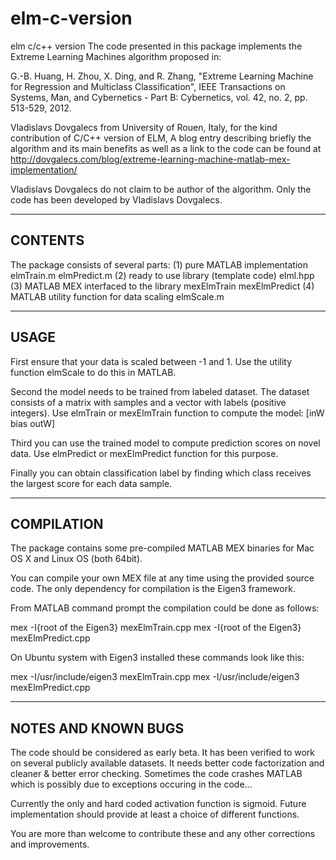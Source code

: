 # elm-c-version
elm c/c++ version
The code presented in this package implements the Extreme Learning Machines algorithm proposed in:

G.-B. Huang, H. Zhou, X. Ding, and R. Zhang, "Extreme Learning Machine for Regression and Multiclass Classification", IEEE Transactions on Systems, Man, and Cybernetics - Part B: Cybernetics,  vol. 42, no. 2, pp. 513-529, 2012.

Vladislavs Dovgalecs from University of Rouen, Italy, for the kind contribution of C/C++ version of ELM, A blog entry describing briefly the algorithm and its main benefits as well as a link to the code can be found at http://dovgalecs.com/blog/extreme-learning-machine-matlab-mex-implementation/

Vladislavs Dovgalecs do not claim to be author of the algorithm. Only the code has been developed by Vladislavs Dovgalecs.

--------------------------------------------
CONTENTS
--------------------------------------------

The package consists of several parts:
(1) pure MATLAB implementation
	elmTrain.m
	elmPredict.m
(2) ready to use library (template code)
	elml.hpp
(3) MATLAB MEX interfaced to the library
	mexElmTrain
	mexElmPredict
(4) MATLAB utility function for data scaling
	elmScale.m

--------------------------------------------
USAGE
--------------------------------------------

First ensure that your data is scaled between -1 and 1. Use the utility function elmScale to do this in MATLAB.

Second the model needs to be trained from labeled dataset. The dataset consists of a matrix with samples and a vector with labels (positive integers). Use elmTrain or mexElmTrain function to compute the model:
[inW bias outW]

Third you can use the trained model to compute prediction scores on novel data. Use elmPredict or mexElmPredict function for this purpose.

Finally you can obtain classification label by finding which class receives the largest score for each data sample.


--------------------------------------------
COMPILATION
--------------------------------------------

The package contains some pre-compiled MATLAB MEX binaries for Mac OS X and Linux OS (both 64bit).

You can compile your own MEX file at any time using the provided source code. The only dependency for compilation is the Eigen3 framework.

From MATLAB command prompt the compilation could be done as follows:

mex -I{root of the Eigen3} mexElmTrain.cpp
mex -I{root of the Eigen3} mexElmPredict.cpp

On Ubuntu system with Eigen3 installed these commands look like this:

mex -I/usr/include/eigen3 mexElmTrain.cpp
mex -I/usr/include/eigen3 mexElmPredict.cpp


--------------------------------------------
NOTES AND KNOWN BUGS
--------------------------------------------

The code should be considered as early beta. It has been verified to work on several publicly available datasets. It needs better code factorization and cleaner & better error checking. Sometimes the code crashes MATLAB which is possibly due to exceptions occuring in the code...

Currently the only and hard coded activation function is sigmoid. Future implementation should provide at least a choice of different functions.

You are more than welcome to contribute these and any other corrections and improvements.

